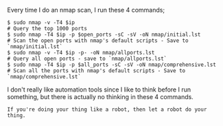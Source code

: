 Every time I do an nmap scan, I run these 4 commands;

```shell
$ sudo nmap -v -T4 $ip                                                # Query the top 1000 ports
$ sudo nmap -T4 $ip -p $open_ports -sC -sV -oN nmap/initial.lst       # Scan the open ports with nmap's default scripts - Save to `nmap/initial.lst`
$ sudo nmap -v -T4 $ip -p- -oN nmap/allports.lst                      # Query all open ports - save to `nmap/allports.lst`
$ sudo nmap -T4 $ip -p $all_ports -sC -sV -oN nmap/comprehensive.lst  # Scan all the ports with nmap's default scripts - Save to `nmap/comprehensive.lst`
```

I don't really like automation tools since I like to think before I run something, but there is actually no thinking in these 4 commands.

`If you're doing your thing like a robot, then let a robot do your thing.`
